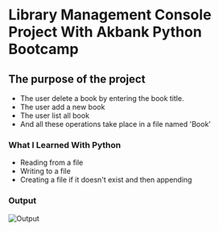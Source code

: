 # Library Management Console Project With Akbank Python Bootcamp

## The purpose of the project
* The user delete a book by entering the book title.
* The user add a new book
* The user list all book
* And all these operations take place in a file named 'Book' 

### What I Learned With Python
* Reading from a file
* Writing to a file
* Creating a file if it doesn't exist and then appending

### Output
![Output](https://media.giphy.com/media/v1.Y2lkPTc5MGI3NjExcWxrZjIxbnE2eHo0MDFveGpjaGNsenkzcHdrZzk5amhrNGViNmZxciZlcD12MV9pbnRlcm5hbF9naWZfYnlfaWQmY3Q9Zw/1E28LpUMvObCiELly1/source.gif)
